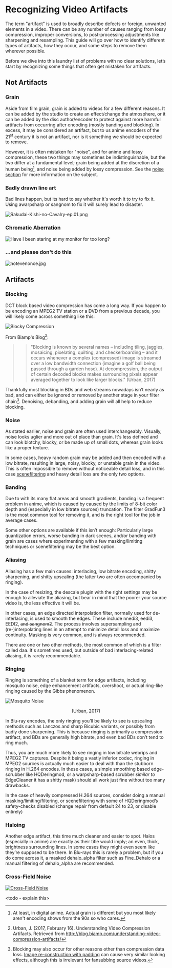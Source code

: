 # Recognizing Video Artifacts

The term "artifact" is used to broadly describe defects or foreign,
unwanted elements in a video.
There can be any number of causes ranging from lossy compression,
improper conversions,
to post-processing adjustments like sharpening and resampling.
This guide will go over how to identify different types of artifacts,
how they occur,
and some steps to remove them wherever possible.

Before we dive into this laundry list of problems
with no clear solutions,
let’s start by recognizing some things
that often get mistaken for artifacts.


## Not Artifacts

### Grain

Aside from film grain,
grain is added to videos for a few different reasons.
It can be added by the studio to create an effect/change the atmosphere,
or it can be added by the disc author/encoder
to protect against more harmful artifacts from occurring after encoding
(mostly banding and blocking).
In excess,
it may be considered an artifact,
but to us anime encoders of the 21<sup>st</sup> century
it is not an artifact,
nor is it something we should be expected to remove.

However, it is often mistaken for "noise",
and for anime and lossy compression,
these two things may sometimes be indistinguishable,
but the two differ at a fundamental level;
grain being added at the discretion of a human being[^1],
and noise being added by lossy compression.
See the [noise section](#noise) for more information on the subject.


### Badly drawn line art

Bad lines happen,
but its hard to say whether it's worth it to try to fix it.
Using awarpsharp or sangnom to fix it will surely lead to disaster.

![Rakudai-Kishi-no-Cavalry-ep.01.png](images/artifacts/badly_drawn_lineart.png)


### Chromatic Aberration

![Have I been staring at my monitor for too long?](images/artifacts/chromatic_aberration.png)


### …and please don't do this

![notevenonce.jpg](images/artifacts/oversharp_color.png)


## Artifacts

### Blocking

DCT block based video compression has come a long way.
If you happen to be encoding an MPEG2 TV station
or a DVD from a previous decade,
you will likely come across something like this:

![Blocky Compression](images/artifacts/blocky_cat.png)

From Biamp's Blog[^2]:
>> "Blocking is known by several names –
including tiling, jaggies, mosaicing, pixelating, quilting, and checkerboarding
– and it occurs whenever a complex (compressed) image
is streamed over a low bandwidth connection
(imagine a golf ball being passed through a garden hose).
At decompression,
the output of certain decoded blocks makes surrounding pixels
appear averaged together to look like larger blocks." (Urban, 2017)

Thankfully most blocking in BDs and web streams nowadays isn’t
nearly as bad,
and can either be ignored or removed
by another stage in your filter chain[^3].
Denoising, debanding, and adding grain
will all help to reduce blocking.


### Noise

As stated earlier,
noise and grain are often used interchangeably.
Visually, noise looks uglier and more out of place than grain.
It's less defined and can look blotchy, blocky, or be made up of small dots,
whereas grain looks like a proper texture.

In some cases,
heavy random grain may be added and then encoded with a low bitrate,
resulting in large, noisy, blocky, or unstable grain in the video.
This is often impossible to remove without noticeable detail loss,
and in this case [scenefiltering](scenefiltering.md) and heavy detail loss
are the only two options.


### Banding

Due to with its many flat areas and smooth gradients,
banding is a frequent problem in anime,
which is caused by caused by the limits of 8-bit color depth
and (especially in low bitrate sources) truncation.
The filter GradFun3 is the most common tool for removing it,
and is the right tool for the job in average cases.

Some other options are available if this isn’t enough:
Particularly large quantization errors,
worse banding in dark scenes,
and/or banding with grain are cases where
experimenting with a few masking/limiting techniques
or scenefiltering may be the best option.


### Aliasing

Aliasing has a few main causes:
interlacing, low bitrate encoding, shitty sharpening, and shitty upscaling
(the latter two are often accompanied by ringing).

In the case of resizing,
the descale plugin with the right settings
may be enough to alleviate the aliasing,
but bear in mind that the poorer your source video is,
the less effective it will be.

In other cases,
an edge directed interpolation filter,
normally used for de-interlacing,
is used to smooth the edges.
These include
nnedi3, eedi3, EEDI2, ~~and sangnom2~~.
The process involves supersampling and
(re-)interpolating lines in an attempt to minimize detail loss and
maximize continuity.
Masking is very common,
and is always recommended.

There are one or two other methods,
the most common of which is a filter called daa.
It's sometimes used,
but outside of bad interlacing-related aliasing,
it is rarely recommendable.


### Ringing

Ringing is something of a blanket term for edge artifacts,
including mosquito noise,
edge enhancement artifacts,
overshoot,
or actual ring-like ringing caused by the Gibbs phenomenon.

![Mosquito Noise](images/artifacts/mosquito_ringing.png)

<p align="center">(Urban, 2017)</p>

In Blu-ray encodes,
the only ringing you’ll be likely to see is
upscaling methods such as Lanczos and sharp Bicubic variants,
or possibly from badly done sharpening.
This is because ringing is primarily a compression artifact,
and BDs are generally high bitrate,
and even bad BDs don’t tend to ring much.

Thus, you are much more likely to see ringing in low bitrate webrips
and MPEG2 TV captures.
Despite it being a vastly inferior codec,
ringing in MPEG2 sources is actually much easier to deal with than the
stubborn ringing in H.264 encodes.
In these cases,
a simple smoothing based edge-scrubber like HQDeringmod,
or a warpsharp-based scrubber *similar to* EdgeCleaner
it has a shitty mask) should all work just fine
without too many drawbacks.

In the case of heavily compressed H.264 sources,
consider doing a manual masking/limiting/filtering,
or scenefiltering with some of HQDeringmod’s safety-checks disabled
(change repair from default 24 to 23,
or disable entirely)


### Haloing

Another edge artifact,
this time much cleaner and easier to spot.
Halos (especially in anime) are exactly as their title would imply;
an even,
thick,
brightness surrounding lines.
In some cases they might even seem like they’re supposed to be there.
In Blu-rays this is rarely a problem,
but if you do come across it,
a masked dehalo_alpha filter such as Fine_Dehalo
or a manual filtering of dehalo_alpha are recommended.


### Cross-Field Noise

[![Cross-Field Noise](images/artifacts/cross-field_noise.png)](https://diff.pics/84URvW5IYSdO/1)

<todo - explain this>

[^1]: At least, in digital anime. Actual grain is different but you most likely aren't encoding shows from the 90s so who cares.

[^2]: Urban, J. (2017, February 16). Understanding Video Compression Artifacts. Retrieved from http://blog.biamp.com/understanding-video-compression-artifacts/

[^3]: Blocking may also occur for other reasons other than compression data loss. [Image re-construction with padding][waifu2x238] can cause very similar looking effects, although this is irrelevant for fansubbing source videos.

[waifu2x238]: https://github.com/nagadomi/waifu2x/issues/238

